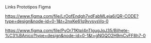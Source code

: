 Links Prototipos Figma

https://www.figma.com/file/LrOofEndgh7vdFabMLeja6/QR-CODE?type=design&node-id=0-1&t=2nxKe61q9vvsysVq-0

https://www.figma.com/file/PyOr71Ktpl4nTlgugJqJ35/Bilhete-%C3%BAnico?type=design&node-id=0-1&t=gNGQO2H9mCvFF8h7-0
